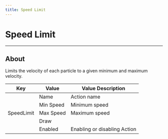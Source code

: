 ```yaml
---
title: Speed Limit
---
```


# Speed Limit

___

## About

Limits the velocity of each particle to a given minimum and maximum velocity.

<table><thead>
  <tr>
    <th>Key</th>
    <th>Value</th>
    <th>Value Description</th>
  </tr></thead>
<tbody>
  <tr>
    <td rowspan="5">SpeedLimit</td>
    <td>Name</td>
    <td>Action name</td>
  </tr>
  <tr>
    <td>Min Speed</td>
    <td>Minimum speed</td>
  </tr>
  <tr>
    <td>Max Speed</td>
    <td>Maximum speed</td>
  </tr>
  <tr>
    <td>Draw</td>
    <td></td>
  </tr>
  <tr>
    <td>Enabled</td>
    <td>Enabling or disabling Action</td>
  </tr>
</tbody>
</table>
